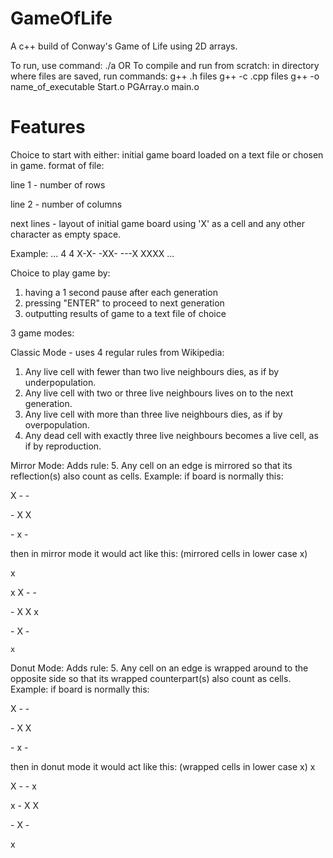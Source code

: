 # GameOfLife
A c++ build of Conway's Game of Life using 2D arrays.

To run, use command: ./a
OR
To compile and run from scratch:
in directory where files are saved, run commands:
g++ .h files
g++ -c .cpp files
g++ -o name_of_executable Start.o PGArray.o main.o

# Features
Choice to start with either:
initial game board loaded on a text file or chosen in game.
format of file: 

line 1 - number of rows

line 2 - number of columns

next lines - layout of initial game board using 'X' as a cell and any other character as empty space.

Example:
...
4
4
X-X-
-XX-
---X
XXXX
...

Choice to play game by:
1. having a 1 second pause after each generation
2. pressing "ENTER" to proceed to next generation
3. outputting results of game to a text file of choice

3 game modes:

Classic Mode - uses 4 regular rules
from Wikipedia:
1. Any live cell with fewer than two live neighbours dies, as if by underpopulation.
2. Any live cell with two or three live neighbours lives on to the next generation.
3. Any live cell with more than three live neighbours dies, as if by overpopulation.
4. Any dead cell with exactly three live neighbours becomes a live cell, as if by reproduction.

Mirror Mode:
Adds rule:
5. Any cell on an edge is mirrored so that its reflection(s) also count as cells.
Example:
if board is normally this:

  X - -
  
  \- X X
  
  \- x -
  
  
then in mirror mode it would act like this: (mirrored cells in lower case x)

  x
  
x X - - 

  \- X X x
  
  \- X -
  
    x


Donut Mode:
Adds rule:
5. Any cell on an edge is wrapped around to the opposite side so that its wrapped counterpart(s) also count as cells.
Example:
if board is normally this:

  X - -
  
  \- X X
  
  \- x -
  
  
then in donut mode it would act like this: (wrapped cells in lower case x)
    x
    
  X - - x
  
x - X X 

  \- X -
  
  x 
